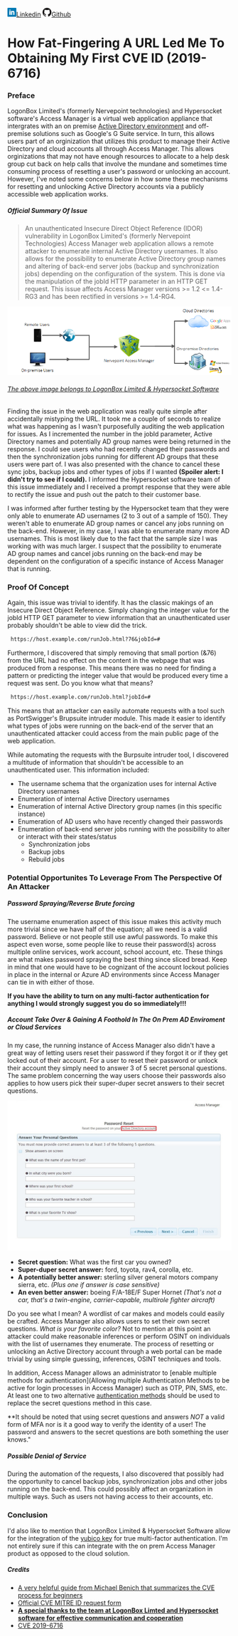 ![Linkedin](Site%20Pictures/linkedin.png)[Linkedin](https://www.linkedin.com/in/ryangore/)
![Github](Site%20Pictures/github.png)[Github](https://github.com/0v3rride)

# How Fat-Fingering A URL Led Me To Obtaining My First CVE ID (2019-6716)

### Preface

LogonBox Limited's (formerly Nervepoint technologies) and Hypersocket software's Access Manager is a virtual web application appliance that intergrates with an on premise [Active Directory environment](https://docs.logonbox.com/app/manpage/en/article/413106/Connecting-to-an-Active-Directory) and off-premise solutions such as Google's G Suite service. In turn, this allows users part of an orginization that utilizes this product to manage their Active Directory and cloud accounts all through Access Manager. This allows orginizations that may not have enough resources to allocate to a help desk group cut back on help calls that involve the mundane and sometimes time consuming process of resetting a user's password or unlocking an account. However, I've noted some concerns below in how some these mechanisms for resetting and unlocking Active Directory accounts via a publicly accessible web application works.

##### Official Summary Of Issue
> An unauthenticated Insecure Direct Object Reference (IDOR) vulnerability in LogonBox Limited's (formerly Nervepoint Technologies) Access Manager web application allows a remote attacker to enumerate internal Active Directory usernames. It also allows for the possibility to enumerate Active Directory group names and altering of back-end server jobs (backup and synchronization jobs) depending on the configuration of the system. This is done via the manipulation of the jobId HTTP parameter in an HTTP GET request. This issue affects Access Manager versions >= 1.2 <= 1.4-RG3 and has been rectified in versions >= 1.4-RG4.

![LogonBox Limited Access Manager](Site%20Pictures/nervepoint_vx.png)

###### [The above image belongs to LogonBox Limited & Hypersocket Software](https://www.hypersocket.com/en/products/password-self-service)

Finding the issue in the web application was really quite simple after accidentally mistyping the URL. It took me a couple of seconds to realize what was happening as I wasn't purposefully auditing the web application for issues. As I incremented the number in the jobId parameter, Active Directory names and potentially AD group names were being returned in the response. I could see users who had recently changed their passwords and then the synchronization jobs running for different AD groups that these users were part of. I was also presented with the chance to cancel these sync jobs, backup jobs and other types of jobs if I wanted **(Spoiler alert: I didn't try to see if I could).** I informed the Hypersocket software team of this issue immediately and I received a prompt response that they were able to rectify the issue and push out the patch to their customer base.

I was informed after further testing by the Hypersocket team that they were only able to enumerate AD usernames (2 to 3 out of a sample of 150). They weren't able to enumerate AD group names or cancel any jobs running on the back-end. However, in my case, I was able to enumerate many more AD usernames. This is most likely due to the fact that the sample size I was working with was much larger. I suspect that the possibility to enumerate AD group names and cancel jobs running on the back-end may be dependent on the configuration of a specific instance of Access Manager that is running.

### Proof Of Concept
Again, this issue was trivial to identify. It has the classic makings of an Insecure Direct Object Reference. Simply changing the integer value for the jobId HTTP GET parameter to view information that an unauthenticated user probably shouldn't be able to view did the trick.

```markdown
 https://host.example.com/runJob.html?76&jobId=#
```
Furthermore, I discovered that simply removing that small portion (&76) from the URL had no effect on the content in the webpage that was produced from a response. This means there was no need for finding a pattern or predicting the integer value that would be produced every time a request was sent. Do you know what that means?

```markdown
 https://host.example.com/runJob.html?jobId=#
```
This means that an attacker can easily automate requests with a tool such as PortSwigger's Brupsuite intruder module. This made it easier to identify what types of jobs were running on the back-end of the server that an unauthenticated attacker could access from the main public page of the web application.

While automating the requests with the Burpsuite intruder tool, I discovered a multitude of information that shouldn't be accessible to an unauthenticated user. This information included:
 * The username schema that the organization uses for internal Active Directory usernames
 * Enumeration of internal Active Directory usernames
 * Enumeration of internal Active Directory group names (in this specific instance)
 * Enumeration of AD users who have recently changed their passwords
 * Enumeration of back-end server jobs running with the possibility to alter or interact with their states/status
   * Synchronization jobs
   * Backup jobs
   * Rebuild jobs
   
   
### Potential Opportunites To Leverage From The Perspective Of An Attacker
##### Password Spraying/Reverse Brute forcing
The username enumeration aspect of this issue makes this activity much more trivial since we have half of the equation; all we need is a valid password. Believe or not people still use awful passwords. To make this aspect even worse, some people like to reuse their password(s) across multiple online services, work account, school account, etc. These things are what makes password spraying the best thing since sliced bread. Keep in mind that one would have to be cognizant of the account lockout policies in place in the internal or Azure AD environments since Access Manager can tie in with either of those. 
 
 **If you have the ability to turn on any multi-factor authentication for anything I would strongly suggest you do so immediately!!!**
 
##### Account Take Over & Gaining A Foothold In The On Prem AD Enviroment or Cloud Services 
In my case, the running instance of Access Manager also didn't have a great way of letting users reset their password if they forgot it or if they get locked out of their account. For a user to reset their password or unlock their account they simply need to answer 3 of 5 secret personal questions. The same problem concerning the way users choose their passwords also applies to how users pick their super-duper secret answers to their secret questions.

![Secret Questions](Site%20Pictures/password-reset.jpg)

 * **Secret question:** What was the first car you owned?
 * **Super-duper secret answer:** ford, toyota, rav4, corolla, etc.
 * **A potentially better answer:** sterling silver general motors company sierra, etc. _(Plus one if answer is case sensitive)_
 * **An even better answer:** boeing F/A-18E/F Super Hornet _(That's not a car, that's a twin-engine, carrier-capable, multirole fighter aircraft)_
 
Do you see what I mean? A wordlist of car makes and models could easily be crafted. Access Manager also allows users to set their own secret questions. _What is your favorite color?_ Not to mention at this point an attacker could make reasonable inferences or perform OSINT on individuals with the list of usernames they enumerate. The process of resetting or unlocking an Active Directory account through a web portal can be made trivial by using simple guessing, inferences, OSINT techniques and tools. 

In addition, Access Manager allows an administrator to [enable multiple methods for authentication](Allowing multiple Authentication Methods to be active for login processes in Access Manager) such as OTP, PIN, SMS, etc. At least one to two alternative [authentication methods](https://docs.logonbox.com/app/manpage/en/article/532236/Authentication-Basics:-Configuring-and-managing) should be used to replace the secret questions method in this case.

**It should be noted that using secret questions and answers _NOT_ a valid form of MFA nor is it a good way to verify the identity of a user! The password and answers to the secret questions are both something the user knows."

##### Possible Denial of Service
During the automation of the requests, I also discovered that possibly had the opportunity to cancel backup jobs, synchronization jobs and other jobs running on the back-end. This could possibly affect an organization in multiple ways. Such as users not having access to their accounts, etc.


### Conclusion
I'd also like to mention that LogonBox Limited & Hypersocket Software allow for the integration of the [yubico key](https://www.yubico.com/works-with-yubikey/catalog/logonbox/) for true multi-factor authentication. I'm not entirely sure if this can integrate with the on prem Access Manager product as opposed to the cloud solution.


##### Credits
 * [A very helpful guide from Michael Benich that summarizes the CVE process for beginners](https://warroom.rsmus.com/beginners-guide-cve-process/)
 * [Official CVE MITRE ID request form](https://cveform.mitre.org/)
 * [**A special thanks to the team at LogonBox Limted and Hypersocket software for effective communication and cooperation**](https://docs.hypersocket.com/app/manpage/en/article/539661/Unauthenticated-Insecure-Direct-Object-Reference-(IDOR)-Found-in-Access-Manager)
 * [CVE 2019-6716](https://cve.mitre.org/cgi-bin/cvename.cgi?name=CVE-2019-6716)
